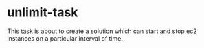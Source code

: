 # unlimit-task
This task is about to create a solution which can start and stop ec2 instances on a particular interval of time.
